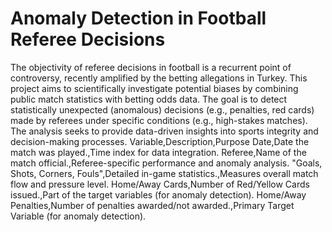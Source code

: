 # Anomaly Detection in Football Referee Decisions
The objectivity of referee decisions in football is a recurrent point of controversy, recently amplified by the betting allegations in Turkey. This project aims to scientifically investigate potential biases by combining public match statistics with betting odds data. The goal is to detect statistically unexpected (anomalous) decisions (e.g., penalties, red cards) made by referees under specific conditions (e.g., high-stakes matches). The analysis seeks to provide data-driven insights into sports integrity and decision-making processes.
Variable,Description,Purpose
Date,Date the match was played.,Time index for data integration.
Referee,Name of the match official.,Referee-specific performance and anomaly analysis.
"Goals, Shots, Corners, Fouls",Detailed in-game statistics.,Measures overall match flow and pressure level.
Home/Away Cards,Number of Red/Yellow Cards issued.,Part of the target variables (for anomaly detection).
Home/Away Penalties,Number of penalties awarded/not awarded.,Primary Target Variable (for anomaly detection).
